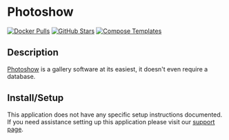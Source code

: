 # Photoshow

[![Docker Pulls](https://img.shields.io/docker/pulls/linuxserver/photoshow?style=flat-square&color=607D8B&label=docker%20pulls&logo=docker)](https://hub.docker.com/r/linuxserver/photoshow)
[![GitHub Stars](https://img.shields.io/github/stars/linuxserver/docker-photoshow?style=flat-square&color=607D8B&label=github%20stars&logo=github)](https://github.com/linuxserver/docker-photoshow)
[![Compose Templates](https://img.shields.io/static/v1?style=flat-square&color=607D8B&label=compose&message=templates)](https://github.com/GhostWriters/DockSTARTer/tree/master/compose/.apps/photoshow)

## Description

[Photoshow](https://github.com/thibaud-rohmer/PhotoShow) is a gallery software
at its easiest, it doesn't even require a database.

## Install/Setup

This application does not have any specific setup instructions documented. If
you need assistance setting up this application please visit our
[support page](https://dockstarter.com/basics/support/).
